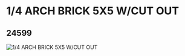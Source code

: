 # 1/4 ARCH BRICK 5X5 W/CUT OUT
## 24599
![1/4 ARCH BRICK 5X5 W/CUT OUT](https://lc-www-live-s.legocdn.com/media/bricks/5/2/6152112.jpg)